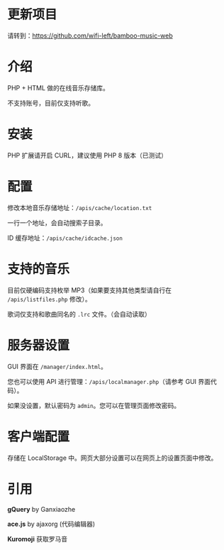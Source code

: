 # 更新项目
请转到：https://github.com/wifi-left/bamboo-music-web

# 介绍

PHP + HTML 做的在线音乐存储库。

不支持账号，目前仅支持听歌。

# 安装

PHP 扩展请开启 CURL，建议使用 PHP 8 版本（已测试）

# 配置

修改本地音乐存储地址：`/apis/cache/location.txt`

一行一个地址，会自动搜索子目录。

ID 缓存地址：`/apis/cache/idcache.json`

# 支持的音乐

目前仅硬编码支持枚举 MP3（如果要支持其他类型请自行在 `/apis/listfiles.php` 修改）。

歌词仅支持和歌曲同名的 `.lrc` 文件。（会自动读取）

# 服务器设置

GUI 界面在 `/manager/index.html`。

您也可以使用 API 进行管理：`/apis/localmanager.php`（请参考 GUI 界面代码）。

如果没设置，默认密码为 `admin`。您可以在管理页面修改密码。

# 客户端配置

存储在 LocalStorage 中。网页大部分设置可以在网页上的设置页面中修改。

# 引用

**gQuery** by Ganxiaozhe

**ace.js** by ajaxorg (代码编辑器)

**Kuromoji** 获取罗马音
